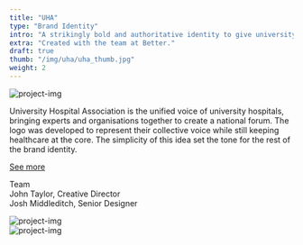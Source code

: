 ```yaml
---
title: "UHA"
type: "Brand Identity"
intro: "A strikingly bold and authoritative identity to give university hospitals a distinctive voice."
extra: "Created with the team at Better."
draft: true
thumb: "/img/uha/uha_thumb.jpg"
weight: 2
---
```

<div class="row">
    <div class="col-xs-12">
        <img src="/img/uha/uha_logo.jpg" alt="project-img" class="project-img">
    </div>
</div>
<div class="row work-detail-container">
    <div class="col-xs-offset-0 col-xs-10 col-sm-offset-1 col-sm-6">
        <p class="work-detail">
            University Hospital Association is the unified voice of university hospitals, bringing experts and organisations together to create a national forum. The logo was developed to represent their collective voice while still keeping healthcare at the core. The simplicity of this idea set the tone for the rest of the brand identity.
        </p>
        <p><a href="https://better.agency/work/university-hospitals-association/" class="work-detail-link">See more</a></p>
    </div>
    <div class="col-xs-offset-0 col-xs-5 col-sm-offset-1 col-sm-3">
        <p class="work-detail">
            Team
            <br>
            John Taylor, Creative Director
            <br>
            Josh Middleditch, Senior  Designer
        </p>
    </div>
</div>
<div class="row">
    <div class="col-xs-12">
        <img src="/img/uha/uha_cards.jpg" alt="project-img" class="project-img">
    </div>
</div>
<div class="row">
    <div class="col-xs-12">
        <img src="/img/uha/uha_landyards.jpg" alt="project-img" class="project-img">
    </div>
</div>
